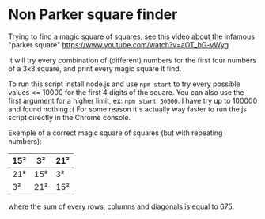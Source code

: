 # Non Parker square finder

Trying to find a magic square of squares, see this video about the infamous "parker square" https://www.youtube.com/watch?v=aOT_bG-vWyg

It will try every combination of (different) numbers for the first four numbers of a 3x3 square, and print every magic square it find.

To run this script install node.js and use `npm start` to try every possible values <= 10000 for the first 4 digits of the square.
You can also use the first argument for a higher limit, ex: `npm start 50000`. I have try up to 100000 and found nothing :(
For some reason it's actually way faster to run the js script directly in the Chrome console.

Exemple of a correct magic square of squares (but with repeating numbers):

 15² |   3² |  21²
-----|------|-----
 21² |  15² |   3²
  3² |  21² |  15²

where the sum of every rows, columns and diagonals is equal to 675.
